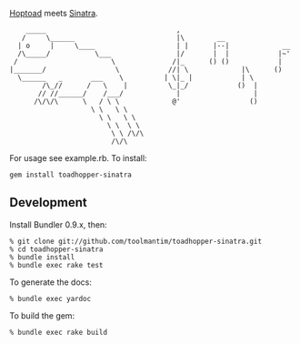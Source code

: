 [Hoptoad](http://www.hoptoadapp.com/) meets [Sinatra](http://www.sinatrarb.com/).

        _____                                ,
       /     \______                         |\        __
      | o     |     \____                    | |      |--|             __
      /\_____/           \___                |/       |  |            |~'
     /                       \              /|_      () ()            |
    |_______/                 \            //| \             |\      ()
      \______   _       ___    \          | \|_ |            | \
            /\_//      /   \    |          \_|_/            ()  |
           // //______/    /___/             |                  |
          /\/\/\      \   / \ \             @'                 ()
                        \ \   \ \      
                          \ \   \ \    
                            \ \  \ \   
                             \ \ /\/\  
                             /\/\

For usage see example.rb. To install:

    gem install toadhopper-sinatra

## Development

Install Bundler 0.9.x, then:

    % git clone git://github.com/toolmantim/toadhopper-sinatra.git
    % cd toadhopper-sinatra
    % bundle install
    % bundle exec rake test

To generate the docs:

    % bundle exec yardoc

To build the gem:

    % bundle exec rake build
